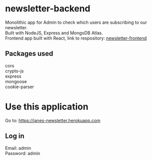 # newsletter-backend
Monolithic app for Admin to check which users are subscribing to our newsletter.<br>
Built with NodeJS, Express and MongoDB Atlas.<br>
Frontend app built with React, link to respository: [newsletter-frontend](https://github.com/nathaliejanep/newsletter-frontend)

## Packages used
cors <br>
crypto-js <br>
express <br>
mongoose <br>
cookie-parser <br>

# Use this application

Go to: https://janes-newsletter.herokuapp.com

## Log in

Email: admin<br>
Password: admin<br>
